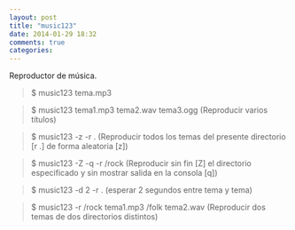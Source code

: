 ```yaml
---
layout: post
title: "music123"
date: 2014-01-29 18:32
comments: true
categories: 
---
```

Reproductor de música.

>$ music123 tema.mp3

>$ music123 tema1.mp3 tema2.wav tema3.ogg (Reproducir varios títulos)

>$ music123 -z -r . (Reproducir todos los temas del presente directorio [r .] de forma aleatoria [z])

>$ music123 -Z -q -r /rock (Reproducir sin fin [Z] el directorio especificado y sin mostrar salida en la consola [q])

>$ music123 -d 2 -r . (esperar 2 segundos entre tema y tema)

>$ music123 -r /rock tema1.mp3 /folk tema2.wav (Reproducir dos temas de dos directorios distintos)

